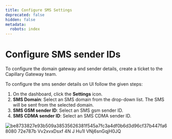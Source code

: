 ```yaml
---
title: Configure SMS Settings
deprecated: false
hidden: false
metadata:
  robots: index
---
```

# Configure SMS sender IDs

To configure the domain gateway and sender details, create a ticket to the Capillary Gateway team.

To configure the sms sender details on UI follow the given steps:

1. On the dashboard, click the **Settings** icon.
2. **SMS Domain**: Select an SMS domain from the drop-down list. The SMS will be sent from the selected domain.
3. **SMS GSM sender ID**: Select an SMS gsm sender ID.
4. **SMS CDMA sender ID**: Select an SMS CDMA sender ID.

![be8733827e93b509a38535626381f545a7fc3a4df0b6d3d96cf37b447fa68080 72e787b Vv2xvxDsxf 4N J Hu1I VNj6snGqjH0JQ](https://files.readme.io/be8733827e93b509a38535626381f545a7fc3a4df0b6d3d96cf37b447fa68080-72e787b-Vv2xvxDsxf_4N-J-Hu1I_VNj6snGqjH0JQ.png)

<br />

